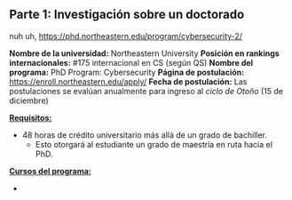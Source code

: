 ## Parte 1: Investigación sobre un doctorado

nuh uh, https://phd.northeastern.edu/program/cybersecurity-2/

**Nombre de la universidad:** Northeastern University
**Posición en rankings internacionales:** #175 internacional en CS (según QS)
**Nombre del programa:** PhD Program: Cybersecurity
**Página de postulación:** https://enroll.northeastern.edu/apply/
**Fecha de postulación:** Las postulaciones se evalúan anualmente para ingreso al *ciclo de Otoño* (15 de diciembre)

[**Requisitos:**](https://catalog.northeastern.edu/graduate/computer-information-science/cybersecurity/cybersecurity-bachelors-degree-entrance-phd/#programrequirementstext)

- 48 horas de crédito universitario más allá de un grado de bachiller.
	- Esto otorgará al estudiante un grado de maestría en ruta hacia el PhD.

**[Cursos del programa:](https://www.comp.nus.edu.sg/wp-content/uploads/2023/10/Annex_A_specialisations_AI_Jan2020-Rev_June2023_.pdf)**

- 